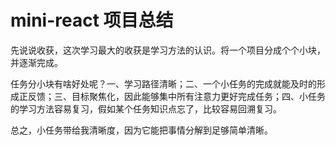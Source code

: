 # mini-react 项目总结

先说说收获，这次学习最大的收获是学习方法的认识。将一个项目分成个个小块，并逐渐完成。

任务分小块有啥好处呢？一、学习路径清晰；二、一个小任务的完成就能及时的形成正反馈；三、目标聚焦化，因此能够集中所有注意力更好完成任务；四、小任务的学习方法容易复习，假如某个任务知识点忘了，比较容易回溯复习。

总之，小任务带给我清晰度，因为它能把事情分解到足够简单清晰。
